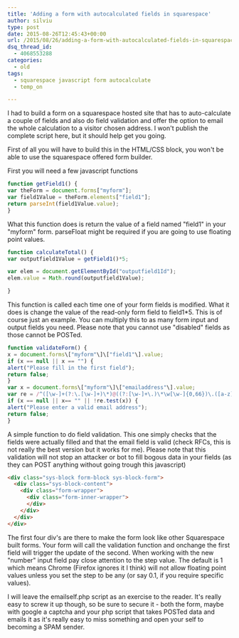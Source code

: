 ```yaml
---
title: 'Adding a form with autocalculated fields in squarespace'
author: silviu
type: post
date: 2015-08-26T12:45:43+00:00
url: /2015/08/26/adding-a-form-with-autocalculated-fields-in-squarespace/
dsq_thread_id:
  - 4068553288
categories:
  - old
tags:
  - squarespace javascript form autocalculate
  - temp_on

---
```

I had to build a form on a squarespace hosted site that has to auto-calculate a couple of fields and also do field validation and offer the option to email the whole calculation to a visitor chosen address. I won't publish the complete script here, but it should help get you going.

First of all you will have to build this in the HTML/CSS block, you won't be able to use the squarespace offered form builder.

First you will need a few javascript functions

```js
function getField1() {  
var theForm = document.forms["myform"];  
var field1Value = theForm.elements["field1"];  
return parseInt(field1Value.value);  
}  
```

What this function does is return the value of a field named "field1" in your "myform" form. parseFloat might be required if you are going to use floating point values.

```js
function calculateTotal() {  
var outputfield1Value = getField1()*5;

var elem = document.getElementById("outputfield1Id");  
elem.value = Math.round(outputfield1Value);

}  
```

This function is called each time one of your form fields is modified. What it does is change the value of the read-only form field to field1*5. This is of course just an example. You can multiply this to as many form input and output fields you need. Please note that you cannot use "disabled" fields as those cannot be POSTed.

```js
function validateForm() {  
x = document.forms\["myform"\]\["field1"\].value;  
if (x == null || x == "") {  
alert("Please fill in the first field");  
return false;  
}  
var x = document.forms\["myform"\]\["emailaddress"\].value;  
var re = /^([\w-]+(?:\.[\w-]+)\*)@((?:[\w-]+\.)\*\w[\w-]{0,66})\.([a-z]{2,6}(?:\.[a-z]{2})?)$/i;  
if (x == null || x== "" || !re.test(x)) {  
alert("Please enter a valid email address");  
return false;  
}  
```

A simple function to do field validation. This one simply checks that the fields were actually filled and that the email field is valid (check RFCs, this is not really the best version but it works for me). Please note that this validation will not stop an attacker or bot to fill bogous data in your fields (as they can POST anything without going trough this javascript)

```html
<div class="sys-block form-block sys-block-form">
  <div class="sys-block-content">
    <div class="form-wrapper">
      <div class="form-inner-wrapper">
      </div>
    </div>
  </div>
</div>
```

The first four div's are there to make the form look like other Squarespace built forms. Your form will call the validation function and onchange the first field will trigger the update of the second. When working with the new "number" input field pay close attention to the step value. The default is 1 which means Chrome (Firefox ignores it I think) will not allow floating point values unless you set the step to be any (or say 0.1, if you require specific values).

I will leave the emailself.php script as an exercise to the reader. It's really easy to screw it up though, so be sure to secure it - both the form, maybe with google a captcha and your php script that takes POSTed data and emails it as it's really easy to miss something and open your self to becoming a SPAM sender.